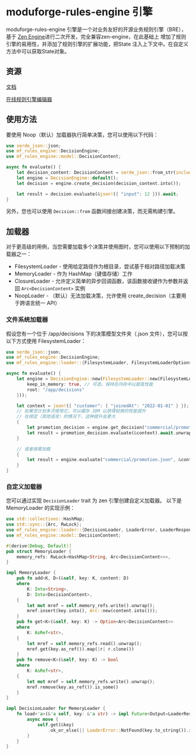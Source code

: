 # moduforge-rules-engine 引擎

moduforge-rules-engine 引擎是一个对业务友好的开源业务规则引擎（BRE），基于  [Zen Engine](https://github.com/zen-engine/zen-engine)进行二次开发，完全兼容zen-engine，在此基础上 增加了规则引擎的易用性，并添加了规则引擎的扩展功能，把State 注入上下文中。在自定义方法中可以获取State对象。

## 资源

[文档](https://gorules.io/docs/)

[在线规则引擎编辑器](https://editor.gorules.io/)



## 使用方法

要使用 Noop（默认）加载器执行简单决策，您可以使用以下代码：

```rust
use serde_json::json;
use mf_rules_engine::DecisionEngine;
use mf_rules_engine::model::DecisionContent;

async fn evaluate() {
    let decision_content: DecisionContent = serde_json::from_str(include_str!("jdm_graph.json")).unwrap();
    let engine = DecisionEngine::default();
    let decision = engine.create_decision(decision_content.into());

    let result = decision.evaluate(&json!({ "input": 12 })).await;
}
```

另外，您也可以使用 `Decision::from` 函数间接创建决策，而无需构建引擎。

## 加载器

对于更高级的用例，当您需要加载多个决策并使用图时，您可以使用以下预制的加载器之一：

- FilesystemLoader - 使用给定路径作为根目录，尝试基于相对路径加载决策
- MemoryLoader - 作为 HashMap（键值存储）工作
- ClosureLoader - 允许定义简单的异步回调函数，该函数接收键作为参数并返回 `Arc<DecisionContent>` 实例
- NoopLoader - （默认）无法加载决策，允许使用 create_decision（主要用于跨语言统一 API）

### 文件系统加载器

假设您有一个位于 /app/decisions 下的决策模型文件夹（.json 文件），您可以按以下方式使用 FilesystemLoader：

```rust
use serde_json::json;
use mf_rules_engine::DecisionEngine;
use mf_rules_engine::loader::{FilesystemLoader, FilesystemLoaderOptions};

async fn evaluate() {
    let engine = DecisionEngine::new(FilesystemLoader::new(FilesystemLoaderOptions {
        keep_in_memory: true, // 可选，保持在内存中以提高性能
        root: "/app/decisions"
    }));

    let context = json!({ "customer": { "joinedAt": "2022-01-01" } });
    // 如果您计划多次使用它，可以缓存 JDM 以获得轻微的性能提升
    // 在绑定（其他语言）的情况下，这种提升会更大
    {
        let promotion_decision = engine.get_decision("commercial/promotion.json").await.unwrap();
        let result = promotion_decision.evaluate(&context).await.unwrap();
    }

    // 或者按需加载
    {
        let result = engine.evaluate("commercial/promotion.json", &context).await.unwrap();
    }
}
```

### 自定义加载器

您可以通过实现 `DecisionLoader` trait 为 zen 引擎创建自定义加载器。
以下是 MemoryLoader 的实现示例：

```rust
use std::collections::HashMap;
use std::sync::{Arc, RwLock};
use mf_rules_engine::loader::{DecisionLoader, LoaderError, LoaderResponse};
use mf_rules_engine::model::DecisionContent;

#[derive(Debug, Default)]
pub struct MemoryLoader {
    memory_refs: RwLock<HashMap<String, Arc<DecisionContent>>>,
}

impl MemoryLoader {
    pub fn add<K, D>(&self, key: K, content: D)
    where
        K: Into<String>,
        D: Into<DecisionContent>,
    {
        let mut mref = self.memory_refs.write().unwrap();
        mref.insert(key.into(), Arc::new(content.into()));
    }
    pub fn get<K>(&self, key: K) -> Option<Arc<DecisionContent>>
    where
        K: AsRef<str>,
    {
        let mref = self.memory_refs.read().unwrap();
        mref.get(key.as_ref()).map(|r| r.clone())
    }
    pub fn remove<K>(&self, key: K) -> bool
    where
        K: AsRef<str>,
    {
        let mut mref = self.memory_refs.write().unwrap();
        mref.remove(key.as_ref()).is_some()
    }
}

impl DecisionLoader for MemoryLoader {
    fn load<'a>(&'a self, key: &'a str) -> impl Future<Output=LoaderResponse> + 'a {
        async move {
            self.get(&key)
                .ok_or_else(|| LoaderError::NotFound(key.to_string()).into())
        }
    }
}